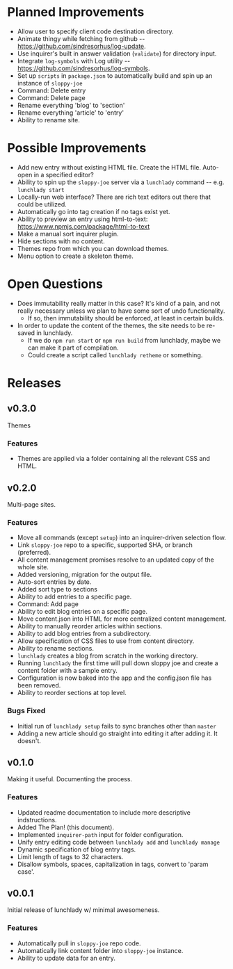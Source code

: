 # Planned Improvements
- Allow user to specify client code destination directory.
- Animate thingy while fetching from github -- https://github.com/sindresorhus/log-update.
- Use inquirer's built in answer validation (`validate`) for directory input.
- Integrate `log-symbols` with Log utility -- https://github.com/sindresorhus/log-symbols.
- Set up `scripts` in `package.json` to automatically build and spin up an instance of `sloppy-joe`
- Command: Delete entry
- Command: Delete page
- Rename everything 'blog' to 'section'
- Rename everything 'article' to 'entry'
- Ability to rename site.

# Possible Improvements
- Add new entry without existing HTML file.  Create the HTML file.  Auto-open in a specified editor?
- Ability to spin up the `sloppy-joe` server via a `lunchlady` command -- e.g. `lunchlady start`
- Locally-run web interface?  There are rich text editors out there that could be utilized.
- Automatically go into tag creation if no tags exist yet.
- Ability to preview an entry using html-to-text: https://www.npmjs.com/package/html-to-text
- Make a manual sort inquirer plugin.
- Hide sections with no content.
- Themes repo from which you can download themes.
- Menu option to create a skeleton theme.

# Open Questions
- Does immutability really matter in this case?  It's kind of a pain, and not really necessary unless we plan to have some sort of undo functionality.
  - If so, then immutability should be enforced, at least in certain builds.
- In order to update the content of the themes, the site needs to be re-saved in lunchlady.
  - If we do `npm run start` or `npm run build` from lunchlady, maybe we can make it part of compilation.
  - Could create a script called `lunchlady retheme` or something.

# Releases

## v0.3.0
Themes

### Features
- Themes are applied via a folder containing all the relevant CSS and HTML.

## v0.2.0
Multi-page sites.

### Features
- Move all commands (except `setup`) into an inquirer-driven selection flow.
- Link `sloppy-joe` repo to a specific, supported SHA, or branch (preferred).
- All content management promises resolve to an updated copy of the whole site.
- Added versioning, migration for the output file.
- Auto-sort entries by date.
- Added sort type to sections
- Ability to add entries to a specific page.
- Command: Add page
- Ability to edit blog entries on a specific page.
- Move content.json into HTML for more centralized content management.
- Ability to manually reorder articles within sections.
- Ability to add blog entries from a subdirectory.
- Allow specification of CSS files to use from content directory.
- Ability to rename sections.
- `lunchlady` creates a blog from scratch in the working directory.
- Running `lunchlady` the first time will pull down sloppy joe and create a content folder with a sample entry.
- Configuration is now baked into the app and the config.json file has been removed.
- Ability to reorder sections at top level.

### Bugs Fixed
- Initial run of `lunchlady setup` fails to sync branches other than `master`
- Adding a new article should go straight into editing it after adding it.  It doesn't.

## v0.1.0
Making it useful.  Documenting the process.

### Features
- Updated readme documentation to include more descriptive indstructions.
- Added The Plan! (this document).
- Implemented `inquirer-path` input for folder configuration.
- Unify entry editing code between `lunchlady add` and `lunchlady manage`
- Dynamic specification of blog entry tags.
- Limit length of tags to 32 characters.
- Disallow symbols, spaces, capitalization in tags, convert to 'param case'.

## v0.0.1
Initial release of lunchlady w/ minimal awesomeness.

### Features
- Automatically pull in `sloppy-joe` repo code.
- Automatically link content folder into `sloppy-joe` instance.
- Ability to update data for an entry.
